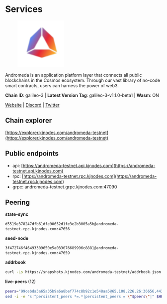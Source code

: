 # Services

<figure><img src="https://raw.githubusercontent.com/kj89/cosmos-images/main/logos/andromeda.png" width="150" alt=""><figcaption></figcaption></figure>

Andromeda is an application platform layer that connects all  public blockchains in the Cosmos ecosystem. Through our vast  library of no-code smart contracts, users can harness the power of web3.

**Chain ID**: galileo-3 | **Latest Version Tag**: galileo-3-v1.1.0-beta1 | **Wasm**: ON

[Website](https://www.andromedaprotocol.io) | [Discord](https://discord.gg/wzM3kSN3sE) | [Twitter](https://twitter.com/andromedaprot)




## Chain explorer
[https://explorer.kjnodes.com/andromeda-testnet](https://explorer.kjnodes.com/andromeda-testnet)

## Public endpoints

* api: [https://andromeda-testnet.api.kjnodes.com](https://andromeda-testnet.api.kjnodes.com)
* rpc: [https://andromeda-testnet.rpc.kjnodes.com](https://andromeda-testnet.rpc.kjnodes.com)
* grpc: andromeda-testnet.grpc.kjnodes.com:47090

## Peering

**state-sync**

```text
d5519e378247dfb61dfe90652d1fe3e2b3005a5b@andromeda-testnet.rpc.kjnodes.com:47656
```

**seed-node**

```text
3f472746f46493309650e5a033076689996c8881@andromeda-testnet.rpc.kjnodes.com:47659
```

**addrbook**
```bash
curl -Ls https://snapshots.kjnodes.com/andromeda-testnet/addrbook.json > $HOME/.andromedad/config/addrbook.json
```

**live-peers** (12)
```bash
peers="99cebda3a65a35b9a6a8bef774c8b92c1e548aa5@65.108.226.26:36656,443a51f595c9ca16273ca6146db1375e4223a91f@172.93.110.154:26656,d5519e378247dfb61dfe90652d1fe3e2b3005a5b@65.109.68.190:47656,f1d30c5f2d5882823317718eb4455f87ae846d0a@85.239.235.235:30656,f51b215535e43428b7122c3d3ebbb4ab20c1b808@185.9.144.138:26656,433cc64756cb7f00b5fb4b26de97dc0db72b27ca@65.108.216.219:6656,20248068f368f5d1eda74646d2bfd1fcdaffb3e1@89.58.59.75:60656,e2efe3e1d7e0ed2e5b6a1b384c47f745e9f205ac@65.108.141.109:31656,3969b8ddc6d0ed9f2deb0265e4b26e88c5cb894a@149.102.150.250:30656,62f7aaafd73816bdaf685a6270541c1d1f8162ad@155.133.27.170:26656,093a6c911937d6d870780003c2b0a39c050d9d85@194.31.109.199:26656,b594f01b5b49a11b6d2e97c3b6358dc1388a1039@65.108.108.52:26656"
sed -i -e "s|^persistent_peers *=.*|persistent_peers = \"$peers\"|" $HOME/.andromedad/config/config.toml
```
